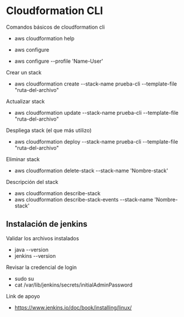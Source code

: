 # Cloudformation CLI

Comandos básicos de cloudformation cli

- aws cloudformation help
  
- aws configure

- aws configure --profile 'Name-User'

Crear un stack
- aws cloudformation create --stack-name prueba-cli --template-file "ruta-del-archivo"

Actualizar stack
- aws cloudformation update --stack-name prueba-cli --template-file "ruta-del-archivo"

Despliega stack (el que más utilizo)
- aws cloudformation deploy --stack-name prueba-cli --template-file "ruta-del-archivo"

Eliminar stack
- aws cloudformation delete-stack --stack-name 'Nombre-stack'

Descripción del stack
- aws cloudformation describe-stack
- aws cloudformation describe-stack-events --stack-name 'Nombre-stack'



## Instalación de jenkins

Validar los archivos instalados
- java --version
- jenkins --version

Revisar la credencial de login
- sudo su
- cat /var/lib/jenkins/secrets/initialAdminPassword

Link de apoyo
- https://www.jenkins.io/doc/book/installing/linux/